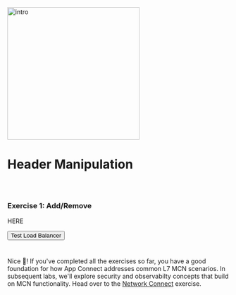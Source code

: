 <div href="/" class="d-flex align-items-center pb-3 mb-3 link-dark text-decoration-none">
    <img src="/static/header.png" width="300px" height="auto" alt="intro">
</div>

# **Header Manipulation**

<div href="/" class="d-flex align-items-center pb-3 mb-3 link-dark text-decoration-none border-bottom"></div>

<div style="height:25px"></div>

### **Exercise 1: Add/Remove**

HERE

<div class="left-aligned-button-container">
    <button id="requestBtn2" class="btn btn-primary">Test Load Balancer</button>
</div>
<div id="result2" class="mt-3"></div>
<script>
    document.getElementById('requestBtn2').addEventListener('click', async () => {
        const resultDiv = document.getElementById('result2');
        try {
            const response = await axios.get('/_head1');
            if(response.data.status === 'success') {
                const prettyJson = JSON.stringify(response.data.data, null, 4);
                resultDiv.innerHTML = `<pre class="alert alert-success"><code>${prettyJson}</code></pre>`;
            } else {
                resultDiv.innerHTML = `<div class="alert alert-danger"><b>Request Failed</b></div>`;
            }
            resultDiv.scrollIntoView({ behavior: 'smooth', block: 'end' }); // Smooth scroll to the resultDiv
        } catch (error) {
            resultDiv.innerHTML = `<div class="alert alert-danger">Error: ${error.message}</div>`;
            resultDiv.scrollIntoView({ behavior: 'smooth', block: 'end' }); // Smooth scroll to the resultDiv
        }
    });
</script>

<div style="height:25px"></div>

Nice 🚀! If you've completed all the exercises so far, you have a good foundation for how App Connect addresses common L7 MCN scenarios.
In subsequent labs, we'll explore security and observabilty concepts that build on MCN functionality.
Head over to the <a href="/vnet" class="alert-link">Network Connect</a> exercise.

<div style="height:25px"></div>